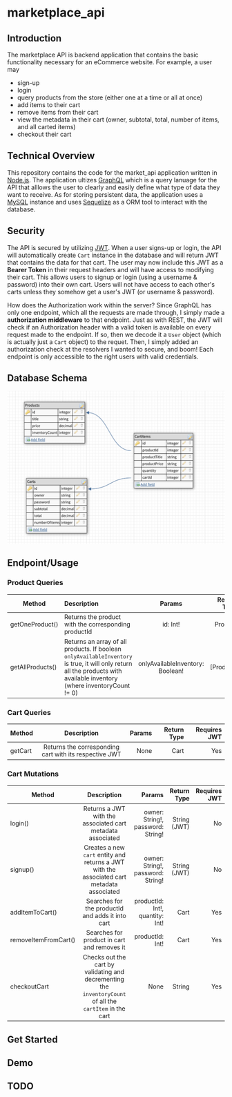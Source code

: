 # marketplace_api

## Introduction
The marketplace API is backend application that contains the basic functionality necessary for an eCommerce website. For example, a user may
* sign-up
* login
* query products from the store (either one at a time or all at once)
* add items to their cart
* remove items from their cart
* view the metadata in their cart (owner, subtotal, total, number of items, and all carted items)
* checkout their cart


## Technical Overview
This repository contains the code for the market_api application written in [Node.js](https://nodejs.org/en/). The application ultizes [GraphQL](https://graphql.org/) which is a query lanuage for the API that alllows the user to clearly and easily define what type of data they want to receive. As for storing persistent data, the application uses a [MySQL](https://www.mysql.com/) instance and uses [Sequelize](http://docs.sequelizejs.com/) as a ORM tool to interact with the database. 

## Security
The API is secured by utilizing [JWT](https://jwt.io/). When a user signs-up or login, the API will  automatically create `Cart` instance in the database and will return JWT that contains the data for that cart. The user may now include this JWT as a **Bearer Token** in their request headers and will have access to modifying their cart. This allows users to signup or login (using a username & password) into their own cart. Users will not have access to each other's carts unless they somehow get a user's JWT (or username & password).

How does the Authorization work within the server? Since GraphQL has only one endpoint, which all the requests are made through, I simply made a **authorization middleware** to that endpoint. Just as with REST, the JWT will check if an Authorization header with a valid token is available on every request made to the endpoint. If so, then we decode it a `User` object (which is actually just a `Cart` object) to the requet. Then, I simply added an authorization check at the resolvers I wanted to secure, and boom! Each endpoint is only accessible to the right users with valid credentials.


## Database Schema
![db_schema](assets/marketplace_db_schema.png)

## Endpoint/Usage

### Product Queries
| Method               | Description                                                     | Params                             | Return Type  | Requires JWT   |
| -------------------- |:----------------------------------------------------------------| :---------------------------------:| ------------:| -------------: |
| getOneProduct()      | Returns the product with the corresponding productId            | id: Int!                           | Product      | No
| getAllProducts()     | Returns an array of all products. If boolean `onlyAvailableInventory` is true, it will only return all the products with available inventory (where inventoryCount != 0) | onlyAvailableInventory: Boolean!   | \[Product\]  | No

### Cart Queries 
| Method               | Description                                                | Params      | Return Type    | Requires JWT  |
| -------------------- |:----------------------------------------------------------:| -----------:| --------------:| -------------:|
| getCart              | Returns the corresponding cart with its respective JWT     | None        | Cart           | Yes           |

### Cart Mutations
| Method               | Description                                                | Params      | Return Type    | Requires JWT  |
| -------------------- |:----------------------------------------------------------:| -----------:| --------------:| -------------:|
| login()              | Returns a JWT with the associated cart metadata associated    | owner: String!, password: String!        | String (JWT)   | No            |
| signup()             | Creates a new `cart` entity and returns a JWT with the associated cart metadata associated    | owner: String!, password: String!        | String (JWT)   | No            |
| addItemToCart()      | Searches for the productId and adds it into cart    | productId: Int!, quantity: Int!        | Cart           | Yes           |
| removeItemFromCart() | Searches for product in cart and removes it    | productId: Int!        | Cart           | Yes           |
| checkoutCart         | Checks out the cart by validating and decrementing the `inventoryCount` of all the `cartItem` in the cart     | None        | String         | Yes           |



## Get Started

## Demo

## TODO